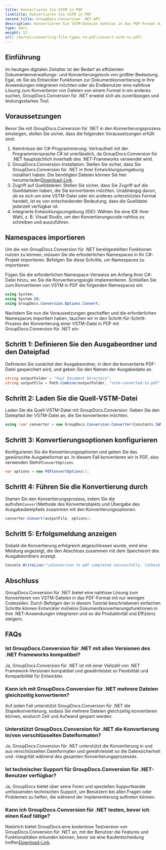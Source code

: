 ```yaml
---
title: Konvertieren Sie VSTM in PDF
linktitle: Konvertieren Sie VSTM in PDF
second_title: GroupDocs.Conversion .NET-API
description: Konvertieren Sie VSTM-Dateien mühelos in das PDF-Format mit GroupDocs.Conversion für .NET. Optimieren Sie Ihren Dokumentenverwaltungsprozess ganz einfach.
type: docs
weight: 13
url: /de/net/converting-file-types-to-pdf/convert-vstm-to-pdf/
---
```

## Einführung
Im heutigen digitalen Zeitalter ist der Bedarf an effizienten Dokumentenverwaltungs- und Konvertierungstools von größter Bedeutung. Egal, ob Sie als Entwickler Funktionen zur Dokumentkonvertierung in Ihre Anwendungen integrieren möchten oder als Endbenutzer eine nahtlose Lösung zum Konvertieren von Dateien von einem Format in ein anderes suchen, GroupDocs.Conversion für .NET erweist sich als zuverlässiges und leistungsstarkes Tool.
## Voraussetzungen
Bevor Sie mit GroupDocs.Conversion für .NET in den Konvertierungsprozess einsteigen, stellen Sie sicher, dass die folgenden Voraussetzungen erfüllt sind:
1. Kenntnisse der C#-Programmierung: Vertrautheit mit der Programmiersprache C# ist unerlässlich, da GroupDocs.Conversion für .NET hauptsächlich innerhalb des .NET-Frameworks verwendet wird.
2.  GroupDocs.Conversion-Installation: Stellen Sie sicher, dass Sie GroupDocs.Conversion für .NET in Ihrer Entwicklungsumgebung installiert haben. Die benötigten Dateien können Sie hier herunterladen[Download-Link](https://releases.groupdocs.com/conversion/net/).
3. Zugriff auf Quelldateien: Stellen Sie sicher, dass Sie Zugriff auf die Quelldateien haben, die Sie konvertieren möchten. Unabhängig davon, ob es sich um eine VSTM-Datei oder ein anderes unterstütztes Format handelt, ist es von entscheidender Bedeutung, dass die Quelldatei jederzeit verfügbar ist.
4. Integrierte Entwicklungsumgebung (IDE): Wählen Sie eine IDE Ihrer Wahl, z. B. Visual Studio, um den Konvertierungscode nahtlos zu schreiben und auszuführen.

## Namespaces importieren
Um die von GroupDocs.Conversion für .NET bereitgestellten Funktionen nutzen zu können, müssen Sie die erforderlichen Namespaces in Ihr C#-Projekt importieren. Befolgen Sie diese Schritte, um Namespaces zu importieren:

Fügen Sie die erforderlichen Namespace-Verweise am Anfang Ihrer C#-Datei hinzu, wo Sie die Konvertierungslogik implementieren. Schließen Sie zum Konvertieren von VSTM in PDF die folgenden Namespaces ein:
```csharp
using System;
using System.IO;
using GroupDocs.Conversion.Options.Convert;
```

Nachdem Sie nun die Voraussetzungen geschaffen und die erforderlichen Namespaces importiert haben, tauchen wir in den Schritt-für-Schritt-Prozess der Konvertierung einer VSTM-Datei in PDF mit GroupDocs.Conversion für .NET ein:
## Schritt 1: Definieren Sie den Ausgabeordner und den Dateipfad
Definieren Sie zunächst den Ausgabeordner, in dem die konvertierte PDF-Datei gespeichert wird, und geben Sie den Namen der Ausgabedatei an.
```csharp
string outputFolder = "Your Document Directory";
string outputFile = Path.Combine(outputFolder, "vstm-converted-to.pdf");
```
## Schritt 2: Laden Sie die Quell-VSTM-Datei
Laden Sie die Quell-VSTM-Datei mit GroupDocs.Conversion. Geben Sie den Dateipfad der VSTM-Datei an, die Sie konvertieren möchten.
```csharp
using (var converter = new GroupDocs.Conversion.Converter(Constants.SAMPLE_VSTM))
```
## Schritt 3: Konvertierungsoptionen konfigurieren
 Konfigurieren Sie die Konvertierungsoptionen und geben Sie das gewünschte Ausgabeformat an. In diesem Fall konvertieren wir in PDF, also verwenden Sie`PdfConvertOptions`.
```csharp
var options = new PdfConvertOptions();
```
## Schritt 4: Führen Sie die Konvertierung durch
 Starten Sie den Konvertierungsprozess, indem Sie die aufrufen`Convert`Methode des Konverterobjekts und Übergabe des Ausgabedateipfads zusammen mit den Konvertierungsoptionen.
```csharp
converter.Convert(outputFile, options);
```
## Schritt 5: Erfolgsmeldung anzeigen
Sobald die Konvertierung erfolgreich abgeschlossen wurde, wird eine Meldung angezeigt, die den Abschluss zusammen mit dem Speicherort des Ausgabeordners anzeigt.
```csharp
Console.WriteLine("\nConversion to pdf completed successfully. \nCheck output in {0}", outputFolder);
```

## Abschluss
GroupDocs.Conversion für .NET bietet eine nahtlose Lösung zum Konvertieren von VSTM-Dateien in das PDF-Format mit nur wenigen Codezeilen. Durch Befolgen der in diesem Tutorial beschriebenen einfachen Schritte können Entwickler mühelos Dokumentkonvertierungsfunktionen in ihre .NET-Anwendungen integrieren und so die Produktivität und Effizienz steigern.
## FAQs
### Ist GroupDocs.Conversion für .NET mit allen Versionen des .NET Frameworks kompatibel?
Ja, GroupDocs.Conversion für .NET ist mit einer Vielzahl von .NET Framework-Versionen kompatibel und gewährleistet so Flexibilität und Kompatibilität für Entwickler.
### Kann ich mit GroupDocs.Conversion für .NET mehrere Dateien gleichzeitig konvertieren?
Auf jeden Fall unterstützt GroupDocs.Conversion für .NET die Stapelkonvertierung, sodass Sie mehrere Dateien gleichzeitig konvertieren können, wodurch Zeit und Aufwand gespart werden.
### Unterstützt GroupDocs.Conversion für .NET die Konvertierung in/von verschlüsselten Dateiformaten?
Ja, GroupDocs.Conversion für .NET unterstützt die Konvertierung in und aus verschlüsselten Dateiformaten und gewährleistet so die Datensicherheit und -integrität während des gesamten Konvertierungsprozesses.
### Ist technischer Support für GroupDocs.Conversion für .NET-Benutzer verfügbar?
Ja, GroupDocs bietet über seine Foren und speziellen Supportkanäle umfassenden technischen Support, um Benutzern bei allen Fragen oder Problemen zu helfen, die während der Implementierung auftreten können.
### Kann ich GroupDocs.Conversion für .NET testen, bevor ich einen Kauf tätige?
 Natürlich bietet GroupDocs eine kostenlose Testversion von GroupDocs.Conversion für .NET an, mit der Benutzer die Features und Funktionalitäten erkunden können, bevor sie eine Kaufentscheidung treffen[Download-Link](https://releases.groupdocs.com/conversion/net/).